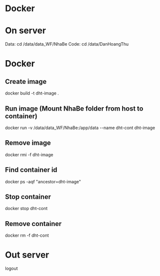 # Docker
# On server
Data: cd /data/data_WF/NhaBe
Code: cd /data/DanHoangThu

# Docker
## Create image
docker build -t dht-image .
## Run image (Mount NhaBe folder from host to container)
docker run -v /data/data_WF/NhaBe:/app/data --name dht-cont dht-image
## Remove image
docker rmi -f dht-image
## Find container id
docker ps -aqf "ancestor=dht-image"
## Stop container
docker stop dht-cont
## Remove container
docker rm -f dht-cont

# Out server
logout